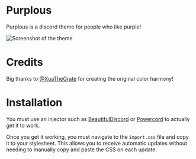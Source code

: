 # Purplous

Purplous is a discord theme for people who like purple!

![Screenshot of the theme](https://i.imgur.com/shbp5C5.png)

# Credits
Big thanks to [@XuaTheGrate](https://github.com/XuaTheGrate/) for creating the original color harmony!

# Installation

You must use an injector such as [BeautifulDiscord](https://github.com/leovoel/BeautifulDiscord) 
or [Powercord](https://github.com/powercord-org/powercord) to actually get it to work. 

Once you get it working, you must navigate to the `import.css` file and copy it to your stylesheet. This allows
you to receive automatic updates without needing to manually copy and paste the CSS on each update. 